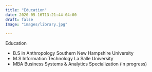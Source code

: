 ```yaml
---
title: "Education"
date: 2020-05-16T13:21:44-04:00
draft: false
Image: "images/library.jpg"

---
```


<!-- # H1
## H2
### H3
#### H4
##### H5
###### H6 -->

<!-- *asterisks*      -->

<!-- 1. First ordered list item
2. Another item

* Unordered sub-list. 
1. Actual numbers don't matter, just that it's a number
⋅⋅1. Ordered sub-list
4. And another item.

⋅⋅⋅You can have properly indented paragraphs within list items. Notice the blank line above, and the leading spaces (at least one, but we'll use three here to also align the raw Markdown).

⋅⋅⋅To have a line break without a paragraph, you will need to use two trailing spaces.⋅⋅
⋅⋅⋅Note that this line is separate, but within the same paragraph.⋅⋅
⋅⋅⋅(This is contrary to the typical GFM line break behaviour, where trailing spaces are not required.)

* Unordered list can use asterisks
- Or minuses
+ Or pluses -->

<!-- ```python
num1 = 3 
num2 = 2 
print(num1 * num2)
```  -->
<!-- <iframe width="560" height="315" src="https://www.youtube.com/embed/1vq_h4myH1E" frameborder="0" allow="accelerometer; autoplay; encrypted-media; gyroscope; picture-in-picture" allowfullscreen></iframe> -->

Education

* B.S in Anthropology
Southern New Hampshire University 
* M.S Information Technology 
La Salle University 
* MBA Business Systems & Analytics Specialization (in progress)

